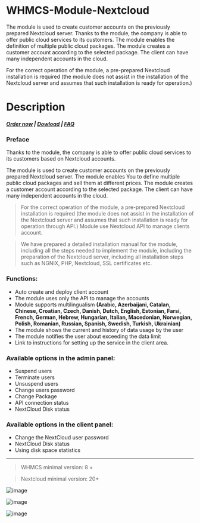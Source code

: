 # WHMCS-Module-Nextcloud
The module is used to create customer accounts on the previously prepared Nextcloud server.
Thanks to the module, the company is able to offer public cloud services to its customers.
The module enables the definition of multiple public cloud packages. The module creates a customer account according to the selected package. The client can have many independent accounts in the cloud.

For the correct operation of the module, a pre-prepared Nextcloud installation is required (the module does not assist in the installation of the Nextcloud server and assumes that such installation is ready for operation.)
# Description

#####  [Order now](https://puqcloud.com/index.php?rp=/store/whmcs-module-nextcloud) | [Dowload](https://download.puqcloud.com/WHMCS/servers/PUQ_WHMCS-Nextcloud/) | [FAQ](https://faq.puqcloud.com/)

### Preface

Thanks to the module, the company is able to offer public cloud services to its customers based on Nextcloud accounts.

The module is used to create customer accounts on the previously prepared Nextcloud server. The module enables You to define multiple public cloud packages and sell them at different prices. The module creates a customer account according to the selected package. The client can have many independent accounts in the cloud.

>For the correct operation of the module, a pre-prepared Nextcloud installation is required (the module does not assist in the installation of the Nextcloud server and assumes that such installation is ready for operation through API.) Module use Nextcloud API to manage clients account.

>We have prepared a detailed installation manual for the module, including all the steps needed to implement the module, including the preparation of the Nextcloud server, including all installation steps such as NGNIX, PHP, Nextcloud, SSL certificates etc.

### Functions:

- Auto create and deploy client account
- The module uses only the API to manage the accounts
-  Module supports multilingualism **(Arabic, Azerbaijani, Catalan, Chinese, Croatian, Czech, Danish, Dutch, English, Estonian, Farsi, French, German, Hebrew, Hungarian, Italian, Macedonian, Norwegian, Polish, Romanian, Russian, Spanish, Swedish, Turkish, Ukrainian)**
- The module shows the current and history of data usage by the user
- The module notifies the user about exceeding the data limit
- Link to instructions for setting up the service in the client area.

### Available options in the admin panel:

- Suspend users
- Terminate users
- Unsuspend users
- Change users password
- Change Package
- API connection status
- NextCloud Disk status

### Available options in the client panel:

- Change the NextCloud user password
- NextCloud Disk status
- Using disk space statistics


- - - - - -

>WHMCS minimal version: 8 +

>Nextcloud minimal version: 20+

![image](https://user-images.githubusercontent.com/81689153/223085446-9061e22c-3b3a-419d-b000-5b1b62a96139.png)

![image](https://user-images.githubusercontent.com/81689153/223085469-f1909ebc-31f1-4b40-9f58-6df8301743ff.png)

![image](https://user-images.githubusercontent.com/81689153/223085496-01fbefa8-2b18-47f2-829e-0204a1e75d70.png)

